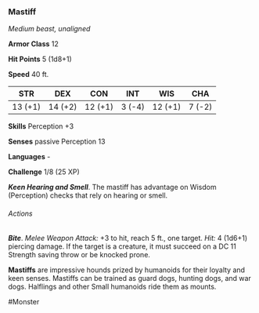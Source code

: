 ### Mastiff

*Medium beast, unaligned*

**Armor Class** 12

**Hit Points** 5 (1d8+1)

**Speed** 40 ft.

| STR     | DEX     | CON     | INT    | WIS     | CHA    |
|---------|---------|---------|--------|---------|--------|
| 13 (+1) | 14 (+2) | 12 (+1) | 3 (-4) | 12 (+1) | 7 (-2) |

**Skills** Perception +3

**Senses** passive Perception 13

**Languages** -

**Challenge** 1/8 (25 XP)

***Keen Hearing and Smell***. The mastiff has advantage on Wisdom (Perception) checks that rely on hearing or smell.

###### Actions

***Bite***. *Melee Weapon Attack:* +3 to hit, reach 5 ft., one target. *Hit:* 4 (1d6+1) piercing damage. If the target is a creature, it must succeed on a DC 11 Strength saving throw or be knocked prone.

**Mastiffs** are impressive hounds prized by humanoids for their loyalty and keen senses. Mastiffs can be trained as guard dogs, hunting dogs, and war dogs. Halflings and other Small humanoids ride them as mounts.

#Monster
